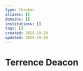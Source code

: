 ```yaml
---
type: thinker
aliases: []
domains: []
institutions: []
tags: []
created: 2025-10-20
updated: 2025-10-20
---
```


# Terrence Deacon


